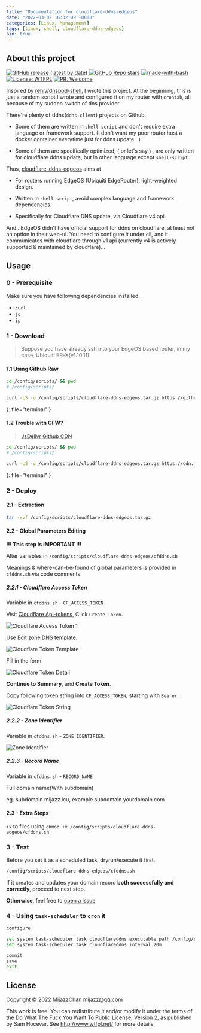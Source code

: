 ```yaml
---
title: "Documentation for cloudflare-ddns-edgeos"
date: "2022-03-02 16:32:09 +0800"
categories: [Linux, Management]
tags: [linux, shell, cloudflare-ddns-edgeos]
pin: true
---
```


## About this project

<p><a href="https://github.com/MijazzChan/cloudflare-ddns-edgeos/releases" class="img-link" style="display: inline-block !important;"><img data-src="https://img.shields.io/github/v/release/MijazzChan/cloudflare-ddns-edgeos?color=success&label=Latest&logo=github&style=for-the-badge" alt="GitHub release (latest by date)" src="https://img.shields.io/github/v/release/MijazzChan/cloudflare-ddns-edgeos?color=success&label=Latest&logo=github&style=for-the-badge"></a> <a href="https://github.com/MijazzChan/cloudflare-ddns-edgeos" title="" class="img-link" style="display: inline-block !important;"><img data-src="https://img.shields.io/github/stars/MijazzChan/cloudflare-ddns-edgeos?color=blue&label=STARS&logo=github&style=for-the-badge" alt="GitHub Repo stars" src="https://img.shields.io/github/stars/MijazzChan/cloudflare-ddns-edgeos?color=blue&label=STARS&logo=github&style=for-the-badge"></a> <a href="javascript:void(0)" title="" class="img-link" style="display: inline-block !important;"><img data-src="https://img.shields.io/badge/Made%20with-Bash-1f425f.svg?style=for-the-badge" alt="made-with-bash" src="https://img.shields.io/badge/Made%20with-Bash-1f425f.svg?style=for-the-badge"></a> <a href="http://www.wtfpl.net/about/" class="img-link" style="display: inline-block !important;"><img data-src="https://img.shields.io/badge/License-WTFPL-blue.svg?style=for-the-badge" alt="License: WTFPL" src="https://img.shields.io/badge/License-WTFPL-blue.svg?style=for-the-badge"></a> <a href="javascript:void(0)" title="" class="img-link" style="display: inline-block !important;"><img data-src="https://img.shields.io/badge/PRs-welcome-brightgreen?style=for-the-badge" alt="PR: Welcome" src="https://img.shields.io/badge/PRs-welcome-brightgreen?style=for-the-badge"></a></p>

Inspired by [rehiy/dnspod-shell](https://github.com/rehiy/dnspod-shell), I wrote this project. At the beginning, this is just a random script I wrote and configured it on my router with `crontab`, all because of my sudden switch of dns provider. 

There're plenty of ddns(`ddns-client`) projects on Github.

+ Some of them are written in `shell-script` and don't require extra language or framework support. (I don't want my poor router host a docker container everytime just for ddns update...)

+ Some of them are specifically optimized, ( or let's say ) , are only written for cloudflare ddns update, but in other language except `shell-script`.

Thus, [cloudflare-ddns-edgeos](https://github.com/MijazzChan/cloudflare-ddns-edgeos) aims at 

+ For routers running EdgeOS (Ubiquiti EdgeRouter), light-weighted design.

+ Written in `shell-script`, avoid complex language and framework dependencies. 

+ Specifically for Cloudflare DNS update, via Cloudflare v4 api.

And...EdgeOS didn't have official support for ddns on cloudflare, at least not an option in their web-ui. You need to configure it under cli, and it communicates with cloudflare through v1 api (currently v4 is actively supported & maintained by cloudflare)...

## Usage

### 0 - Prerequisite

Make sure you have following dependencies installed.

+ `curl`
+ `jq`
+ `ip`

### 1 - Download

> Suppose you have already ssh into your EdgeOS based router, in my case, Ubiquiti ER-X(v1.10.11).

#### 1.1 Using Github Raw

```bash
cd /config/scripts/ && pwd
# /config/scripts/

curl -LS -o /config/scripts/cloudflare-ddns-edgeos.tar.gz https://github.com/MijazzChan/cloudflare-ddns-edgeos/raw/releases/cloudflare-ddns-edgeos.tar.gz
```
{: file="terminal" }

#### 1.2 Trouble with GFW?

> [JsDelivr Github CDN](https://www.jsdelivr.com/github)

```bash
cd /config/scripts/ && pwd
# /config/scripts/

curl -LS -o /config/scripts/cloudflare-ddns-edgeos.tar.gz https://cdn.jsdelivr.net/gh/MijazzChan/cloudflare-ddns-edgeos@releases/cloudflare-ddns-edgeos.tar.gz
```
{: file="terminal" }


### 2 - Deploy

#### 2.1 - Extraction

```bash
tar -xvf /config/scripts/cloudflare-ddns-edgeos.tar.gz
```

#### 2.2 - Global Parameters Editing

**!!! This step is IMPORTANT !!!**

Alter variables in `/config/scripts/cloudflare-ddns-edgeos/cfddns.sh`

Meanings & where-can-be-found of global parameters is provided in `cfddns.sh` via code comments.

##### 2.2.1 - Cloudflare Access Token

Variable in `cfddns.sh` - `CF_ACCESS_TOKEN`

Visit [Cloudflare Api-tokens](https://dash.cloudflare.com/profile/api-tokens), Click `Create Token`.


![Cloudflare Access Token 1](/assets/img/blog/20220302/cf_token1.png)

Use Edit zone DNS template.

![Cloudflare Token Template](/assets/img/blog/20220302/cf_token2.png)

Fill in the form.

![Cloudflare Token Detail](/assets/img/blog/20220302/cf_token3.png)

**Continue to Summary**, and **Create Token**.

Copy following token string into `CF_ACCESS_TOKEN`, starting with `Bearer `.

![Cloudflare Token String](/assets/img/blog/20220302/cf_token4.png)

##### 2.2.2 - Zone Identifier

Variable in `cfddns.sh` - `ZONE_IDENTIFIER`.

![Zone Identifier](/assets/img/blog/20220302/zone_id.png)

##### 2.2.3 - Record Name

Variable in `cfddns.sh` - `RECORD_NAME`

Full domain name(With subdomain)

eg. subdomain.mijazz.icu, example.subdomain.yourdomain.com

#### 2.3 - Extra Steps

`+x` to files using `chmod +x /config/scripts/cloudflare-ddns-edgeos/cfddns.sh`

### 3 - Test 

Before you set it as a scheduled task, dryrun/execute it first. 
```bash
/config/scripts/cloudflare-ddns-edgeos/cfddns.sh
```
If it creates and updates your domain record **both successfully and correctly**, proceed to next step. 

**Otherwise**, feel free to [open a issue](https://github.com/MijazzChan/cloudflare-ddns-edgeos/issues/new)

### 4 - Using `task-scheduler` to `cron` it

```bash
configure

set system task-scheduler task cloudflareddns executable path /config/scripts/cloudflare-ddns-edgeos/cfddns.sh
set system task-scheduler task cloudflareddns interval 20m

commit
save
exit
```

## License

Copyright © 2022 MijazzChan <mijazz@qq.com>

This work is free. You can redistribute it and/or modify it under the
terms of the Do What The Fuck You Want To Public License, Version 2,
as published by Sam Hocevar. See http://www.wtfpl.net/ for more details.